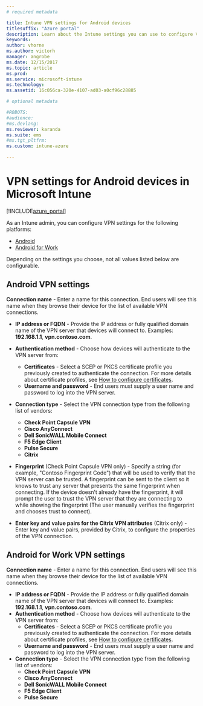 ```yaml
---
# required metadata

title: Intune VPN settings for Android devices
titlesuffix: "Azure portal"
description: Learn about the Intune settings you can use to configure VPN connections on Android devices
keywords:
author: vhorne
ms.author: victorh
manager: angrobe
ms.date: 12/15/2017
ms.topic: article
ms.prod:
ms.service: microsoft-intune
ms.technology:
ms.assetid: 16c056ca-320e-4107-ad03-a0cf96c28885

# optional metadata

#ROBOTS:
#audience:
#ms.devlang:
ms.reviewer: karanda
ms.suite: ems
#ms.tgt_pltfrm:
ms.custom: intune-azure

---
```


# VPN settings for Android devices in Microsoft Intune

[!INCLUDE[azure_portal](./includes/azure_portal.md)]

As an Intune admin, you can configure VPN settings for the following platforms:

- [Android](#android-vpn-settings)
- [Android for Work](#android-for-work-vpn-settings)

Depending on the settings you choose, not all values listed below are configurable.

## Android VPN settings
**Connection name** - Enter a name for this connection. End users will see this name when they browse their device for the list of available VPN connections.
- **IP address or FQDN** - Provide the IP address or fully qualified domain name of the VPN server that devices will connect to. Examples: **192.168.1.1**, **vpn.contoso.com**.
- **Authentication method** - Choose how devices will authenticate to the VPN server from:
	- **Certificates** - Select a SCEP or PKCS certificate profile you previously created to authenticate the connection. For more details about certificate profiles, see [How to configure certificates](certificates-configure.md).
	- **Username and password** - End users must supply a user name and password to log into the VPN server.
- **Connection type** - Select the VPN connection type from the following list of vendors:
	- **Check Point Capsule VPN**
	- **Cisco AnyConnect**
	- **Dell SonicWALL Mobile Connect**
	- **F5 Edge Client**
	- **Pulse Secure**
	- **Citrix**

- **Fingerprint** (Check Point Capsule VPN only) - Specify a string (for example, "Contoso Fingerprint Code") that will be used to verify that the VPN server can be trusted. A fingerprint can be sent to the client so it knows to trust any server that presents the same fingerprint when connecting. If the device doesn’t already have the fingerprint, it will prompt the user to trust the VPN server that they are connecting to while showing the fingerprint (The user manually verifies the fingerprint and chooses trust to connect).
- **Enter key and value pairs for the Citrix VPN attributes** (Citrix only) - Enter key and value pairs, provided by Citrix, to configure the properties of the VPN connection.

## Android for Work VPN settings

**Connection name** - Enter a name for this connection. End users will see this name when they browse their device for the list of available VPN connections.
- **IP address or FQDN** - Provide the IP address or fully qualified domain name of the VPN server that devices will connect to. Examples: **192.168.1.1**, **vpn.contoso.com**.
- **Authentication method** - Choose how devices will authenticate to the VPN server from:
	- **Certificates** - Select a SCEP or PKCS certificate profile you previously created to authenticate the connection. For more details about certificate profiles, see [How to configure certificates](certificates-configure.md).
	- **Username and password** - End users must supply a user name and password to log into the VPN server.
- **Connection type** - Select the VPN connection type from the following list of vendors:
	- **Check Point Capsule VPN**
	- **Cisco AnyConnect**
	- **Dell SonicWALL Mobile Connect**
	- **F5 Edge Client**
	- **Pulse Secure**

